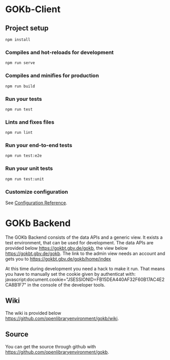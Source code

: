 # GOKb-Client

## Project setup
```
npm install
```

### Compiles and hot-reloads for development
```
npm run serve
```

### Compiles and minifies for production
```
npm run build
```

### Run your tests
```
npm run test
```

### Lints and fixes files
```
npm run lint
```

### Run your end-to-end tests
```
npm run test:e2e
```

### Run your unit tests
```
npm run test:unit
```

### Customize configuration
See [Configuration Reference](https://cli.vuejs.org/config/).

# GOKb Backend
The GOKb Backend consists of the data APIs and a generic view.
It exists a test environment, that can be used for development.
The data APIs are provided below https://gokbt.gbv.de/gokb, the view below https://gokbt.gbv.de/gokb.
The link to the admin view needs an account and gets you to https://gokbt.gbv.de/gokb/home/index

At this time during development you need a hack to make it run. That means you have to manually set
the cookie given by authenticat with: javascript:document.cookie="JSESSIONID=FB15DEA440AF32F60B17AC4E2CA8B1F7"
in the console of the developer tools.

## Wiki
The wiki is provided below https://github.com/openlibraryenvironment/gokb/wiki.

## Source
You can get the source through github with https://github.com/openlibraryenvironment/gokb.
